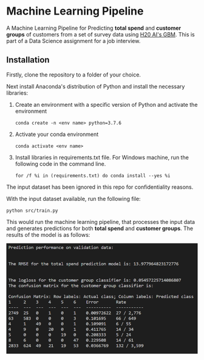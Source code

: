 # Machine Learning Pipeline
A Machine Learning Pipeline for Predicting **total spend** and **customer groups** of customers from a set of survey data using [H20 AI's GBM](https://docs.h2o.ai/h2o/latest-stable/h2o-docs/data-science/gbm.html). This is part of a Data Science assignment for a job interview. 

## Installation
Firstly, clone the repository to a folder of your choice. 

Next install Anaconda's distribution of Python and install the necessary libraries:

1. Create an environment with a specific version of Python and activate the environment
	```
   conda create -n <env name> python=3.7.6
   ```

2. Activate your conda environment
	```
   conda activate <env name>
   ```

3. Install libraries in requirements.txt file. For Windows machine, run the following code in the command line. 
   ```
   for /f %i in (requirements.txt) do conda install --yes %i
   ```

The input dataset has been ignored in this repo for confidentiality reasons. 

With the input dataset available, run the following file:

```
python src/train.py
```

This would run the machine learning pipeline, that processes the input data and generates predictions for both **total spend** and **customer groups**. The results of the model is as follows:

![Result](./images/Capture.PNG)
